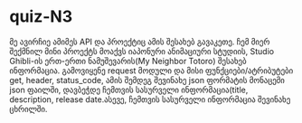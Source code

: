 # quiz-N3
მე ავირჩიე ამიმეს API და პროექტიც ამის შესახებ გავაკეთე. ჩემ მიერ შექმნილ მინი პროექტს მოაქვს იაპონური ანიმაციური სტუდიის, Studio Ghibli-ის ერთ-ერთი ნამუშევარის(My Neighbor Totoro) შესახებ ინფორმაცია. გამოვიყენე request მოდული და მისი ფუნქციები/ატრიბუტები get, header, status_code, ამის შემდეგ შევინახე json ფორმატის მონაცემი json ფაილში, დავბეჭდე ჩემთვის სასურველი ინფორმაცია(title, description, release date.ასევე, ჩემთვის სასურველი ინფორმაცია შევინახე ცხრილში.


